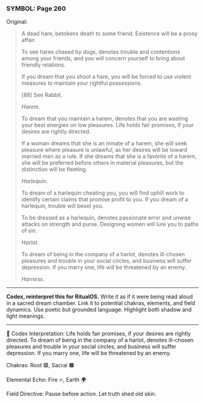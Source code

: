 ### SYMBOL: Page 260

Original:
> A dead hare, betokens death to some friend. Existence will be
> a prosy affair.
> 
> 
> To see hares chased by dogs, denotes trouble and contentions
> among your friends, and you will concern yourself to bring
> about friendly relations.
> 
> 
> If you dream that you shoot a hare, you will be forced to use
> violent measures to maintain your rightful possessions.
> 
> 
> 
> [88] See Rabbit.
> 
> 
> _Harem_.
> 
> 
> To dream that you maintain a harem, denotes that you are wasting
> your best energies on low pleasures. Life holds fair promises,
> if your desires are rightly directed.
> 
> 
> If a woman dreams that she is an inmate of a harem, she will seek
> pleasure where pleasure is unlawful, as her desires will be toward
> married men as a rule. If she dreams that she is a favorite of
> a harem, she will be preferred before others in material pleasures,
> but the distinction will be fleeting.
> 
> 
> _Harlequin_.
> 
> 
> To dream of a harlequin cheating you, you will find uphill
> work to identify certain claims that promise profit to you.
> If you dream of a harlequin, trouble will beset you.
> 
> 
> To be dressed as a harlequin, denotes passionate error and unwise attacks
> on strength and purse. Designing women will lure you to paths of sin.
> 
> 
> _Harlot_.
> 
> 
> To dream of being in the company of a harlot, denotes ill-chosen pleasures
> and trouble in your social circles, and business will suffer depression.
> If you marry one, life will be threatened by an enemy.
> 
> 
> _Harness_.

---

**Codex, reinterpret this for RitualOS.**
Write it as if it were being read aloud in a sacred dream chamber.
Link it to potential chakras, elements, and field dynamics.
Use poetic but grounded language.
Highlight both shadow and light meanings.

---

🔁 Codex Interpretation:
Life holds fair promises, if your desires are rightly directed. To dream of being in the company of a harlot, denotes ill-chosen pleasures and trouble in your social circles, and business will suffer depression. If you marry one, life will be threatened by an enemy.

Chakras: Root 🟥, Sacral 🟧

Elemental Echo: Fire 🔥, Earth 🌍

Field Directive: Pause before action. Let truth shed old skin.
